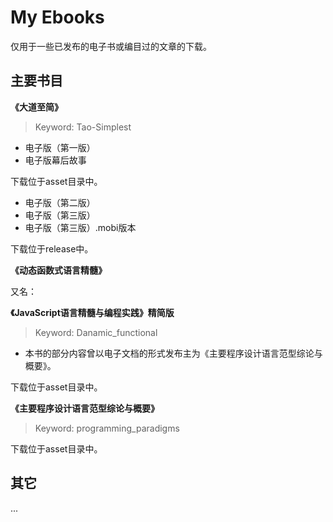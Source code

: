 # My Ebooks

仅用于一些已发布的电子书或编目过的文章的下载。

## 主要书目

**《大道至简》**

> Keyword: Tao-Simplest

* 电子版（第一版）
* 电子版幕后故事

下载位于asset目录中。

* 电子版（第二版）
* 电子版（第三版）
* 电子版（第三版）.mobi版本

下载位于release中。


**《动态函数式语言精髓》**

又名：

**《JavaScript语言精髓与编程实践》精简版**

> Keyword: Danamic\_functional

* 本书的部分内容曾以电子文档的形式发布主为《主要程序设计语言范型综论与概要》。

下载位于asset目录中。

**《主要程序设计语言范型综论与概要》**

> Keyword: programming\_paradigms

下载位于asset目录中。


## 其它

...
